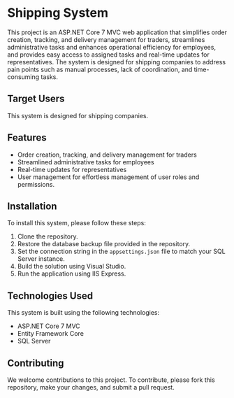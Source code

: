 # Shipping System

This project is an ASP.NET Core 7 MVC web application that simplifies order creation, tracking, and delivery management for traders, streamlines administrative tasks and enhances operational efficiency for employees, and provides easy access to assigned tasks and real-time updates for representatives. The system is designed for shipping companies to address pain points such as manual processes, lack of coordination, and time-consuming tasks.

## Target Users

This system is designed for shipping companies.

## Features

- Order creation, tracking, and delivery management for traders
- Streamlined administrative tasks for employees
- Real-time updates for representatives
- User management for effortless management of user roles and permissions.

## Installation

To install this system, please follow these steps:

1. Clone the repository.
2. Restore the database backup file provided in the repository.
3. Set the connection string in the `appsettings.json` file to match your SQL Server instance.
4. Build the solution using Visual Studio.
5. Run the application using IIS Express.

## Technologies Used

This system is built using the following technologies:

- ASP.NET Core 7 MVC
- Entity Framework Core
- SQL Server

## Contributing

We welcome contributions to this project. To contribute, please fork this repository, make your changes, and submit a pull request.

